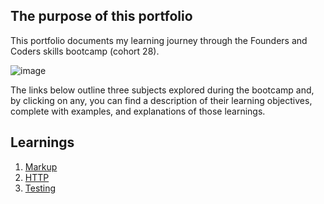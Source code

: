 ## The purpose of this portfolio
This portfolio documents my learning journey through the Founders and Coders skills bootcamp (cohort 28).

![image](https://github.com/GeorgeKlemperer/george-portfolio/assets/124908931/2753072e-b5a9-43a6-aead-ac30a10bf128)


The links below outline three subjects explored during the bootcamp and, by clicking on any, you can find a description of their learning objectives, complete with examples, and explanations of those learnings.

## Learnings

1. [Markup](/learnings/markup.md)
1. [HTTP](/learnings/http.md)
1. [Testing](/learnings/testing.md)
